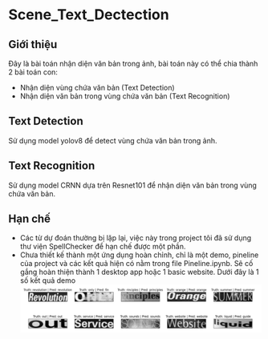 # Scene_Text_Dectection

## Giới thiệu
Đây là bài toán nhận diện văn bản trong ảnh, bài toán này có thể chia thành 2 bài toán con:
- Nhận diện vùng chứa văn bản (Text Detection)
- Nhận diện văn bản trong vùng chứa văn bản (Text Recognition)

## Text Detection
Sử dụng model yolov8 để detect vùng chứa văn bản trong ảnh.

## Text Recognition
Sử dụng model CRNN dựa trên Resnet101 để nhận diện văn bản trong vùng chứa văn bản.

## Hạn chế
- Các từ dự đoán thường bị lặp lại, việc này trong project tôi đã sử dụng thư viện SpellChecker để hạn chế được một phần.
- Chưa thiết kế thành một ứng dụng hoàn chỉnh, chỉ là một demo, pineline của project và các kết quả hiện có nằm trong file Pineline.ipynb. Sẽ cố gắng hoàn thiện thành 1 desktop app hoặc 1 basic website. Dưới đây là 1 số kết quả demo
![img.png](datasets/img.png)
